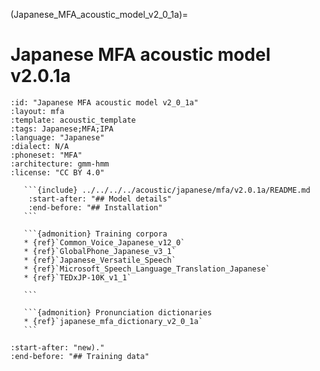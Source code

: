 
(Japanese_MFA_acoustic_model_v2_0_1a)=
# Japanese MFA acoustic model v2.0.1a

``````{acoustic} Japanese MFA acoustic model v2.0.1a
:id: "Japanese MFA acoustic model v2_0_1a"
:layout: mfa
:template: acoustic_template
:tags: Japanese;MFA;IPA
:language: "Japanese"
:dialect: N/A
:phoneset: "MFA"
:architecture: gmm-hmm
:license: "CC BY 4.0"

   ```{include} ../../../../acoustic/japanese/mfa/v2.0.1a/README.md
    :start-after: "## Model details"
    :end-before: "## Installation"
   ```

   ```{admonition} Training corpora
   * {ref}`Common_Voice_Japanese_v12_0`
   * {ref}`GlobalPhone_Japanese_v3_1`
   * {ref}`Japanese_Versatile_Speech`
   * {ref}`Microsoft_Speech_Language_Translation_Japanese`
   * {ref}`TEDxJP-10K_v1_1`

   ```

   ```{admonition} Pronunciation dictionaries
   * {ref}`japanese_mfa_dictionary_v2_0_1a`
   ```
``````

```{include} ../../../../acoustic/japanese/mfa/v2.0.1a/README.md
:start-after: "new)."
:end-before: "## Training data"
```
